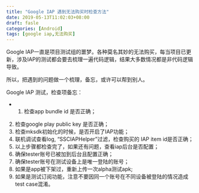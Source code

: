 ```yaml
---
title: "Google IAP 遇到无法购买时检查方法"
date: 2019-05-13T11:02:03+08:00
draft: fasle
categories: [Android]
tags: [google iap,无法购买]
---
```



Google IAP一直是项目测试组的噩梦。各种莫名其妙的无法购买，每当项目已更新，涉及IAP的测试都会要去梳理一遍代码逻辑，结果大多数情况都是非代码逻辑导致。

所以，把遇到的问题做一个梳理，备忘，或许可以帮到别人。<!--more-->

Google IAP 测试，检查项备忘：

 * 1. 检查app bundle id 是否正确；
2. 检查google play public key 是否正确；
3. 检查mksdk初始化的时候，是否开启了IAP功能；
4. 联机调试查看log, “SSCIAPHelper”过滤，检查购买的 IAP item id是否正确；
5. 以上步骤都检查完了，如果还有问题，查看iap后台是否配置；
6. 确保tester账号已被加到后台且配置正确；
7. 确保tester账号在测试设备上是唯一登陆的账号；
8. 如果是app被下架过，重新上传一次alpha测试apk;
9. 如果是测试订阅功能，注意不要因同一个账号在不同设备被登陆的情况造成test case混淆。


